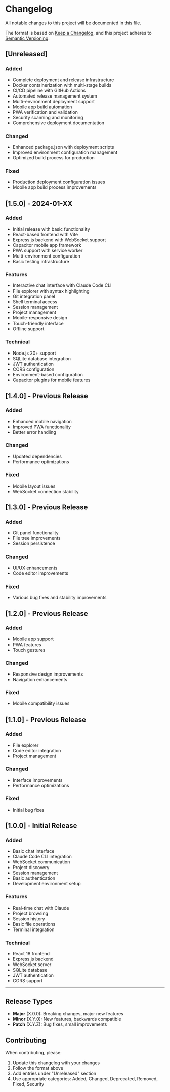 # Changelog

All notable changes to this project will be documented in this file.

The format is based on [Keep a Changelog](https://keepachangelog.com/en/1.0.0/),
and this project adheres to [Semantic Versioning](https://semver.org/spec/v2.0.0.html).

## [Unreleased]

### Added
- Complete deployment and release infrastructure
- Docker containerization with multi-stage builds
- CI/CD pipeline with GitHub Actions
- Automated release management system
- Multi-environment deployment support
- Mobile app build automation
- PWA verification and validation
- Security scanning and monitoring
- Comprehensive deployment documentation

### Changed
- Enhanced package.json with deployment scripts
- Improved environment configuration management
- Optimized build process for production

### Fixed
- Production deployment configuration issues
- Mobile app build process improvements

## [1.5.0] - 2024-01-XX

### Added
- Initial release with basic functionality
- React-based frontend with Vite
- Express.js backend with WebSocket support
- Capacitor mobile app framework
- PWA support with service worker
- Multi-environment configuration
- Basic testing infrastructure

### Features
- Interactive chat interface with Claude Code CLI
- File explorer with syntax highlighting
- Git integration panel
- Shell terminal access
- Session management
- Project management
- Mobile-responsive design
- Touch-friendly interface
- Offline support

### Technical
- Node.js 20+ support
- SQLite database integration
- JWT authentication
- CORS configuration
- Environment-based configuration
- Capacitor plugins for mobile features

## [1.4.0] - Previous Release

### Added
- Enhanced mobile navigation
- Improved PWA functionality
- Better error handling

### Changed
- Updated dependencies
- Performance optimizations

### Fixed
- Mobile layout issues
- WebSocket connection stability

## [1.3.0] - Previous Release

### Added
- Git panel functionality
- File tree improvements
- Session persistence

### Changed
- UI/UX enhancements
- Code editor improvements

### Fixed
- Various bug fixes and stability improvements

## [1.2.0] - Previous Release

### Added
- Mobile app support
- PWA features
- Touch gestures

### Changed
- Responsive design improvements
- Navigation enhancements

### Fixed
- Mobile compatibility issues

## [1.1.0] - Previous Release

### Added
- File explorer
- Code editor integration
- Project management

### Changed
- Interface improvements
- Performance optimizations

### Fixed
- Initial bug fixes

## [1.0.0] - Initial Release

### Added
- Basic chat interface
- Claude Code CLI integration
- WebSocket communication
- Project discovery
- Session management
- Basic authentication
- Development environment setup

### Features
- Real-time chat with Claude
- Project browsing
- Session history
- Basic file operations
- Terminal integration

### Technical
- React 18 frontend
- Express.js backend
- WebSocket server
- SQLite database
- JWT authentication
- CORS support

---

## Release Types

- **Major** (X.0.0): Breaking changes, major new features
- **Minor** (X.Y.0): New features, backwards compatible
- **Patch** (X.Y.Z): Bug fixes, small improvements

## Contributing

When contributing, please:
1. Update this changelog with your changes
2. Follow the format above
3. Add entries under "Unreleased" section
4. Use appropriate categories: Added, Changed, Deprecated, Removed, Fixed, Security
